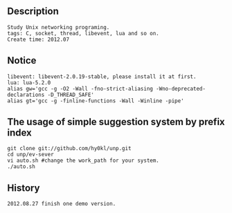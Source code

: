 Description
-----------
    Study Unix networking programing.
    tags: C, socket, thread, libevent, lua and so on.
    Create time: 2012.07
Notice
------
    libevent: libevent-2.0.19-stable, please install it at first.
    lua: lua-5.2.0
    alias gw='gcc -g -O2 -Wall -fno-strict-aliasing -Wno-deprecated-declarations -D_THREAD_SAFE'
    alias gt='gcc -g -finline-functions -Wall -Winline -pipe'

The usage of simple suggestion system by prefix index
-----
    git clone git://github.com/hy0kl/unp.git
    cd unp/ev-sever
    vi auto.sh #change the work_path for your system.
    ./auto.sh

History
------
    2012.08.27 finish one demo version.
